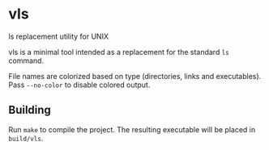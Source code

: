 # vls
ls replacement utility for UNIX

vls is a minimal tool intended as a replacement for the standard `ls` command.

File names are colorized based on type (directories, links and executables).
Pass `--no-color` to disable colored output.

## Building
Run `make` to compile the project. The resulting executable will be placed in `build/vls`.

